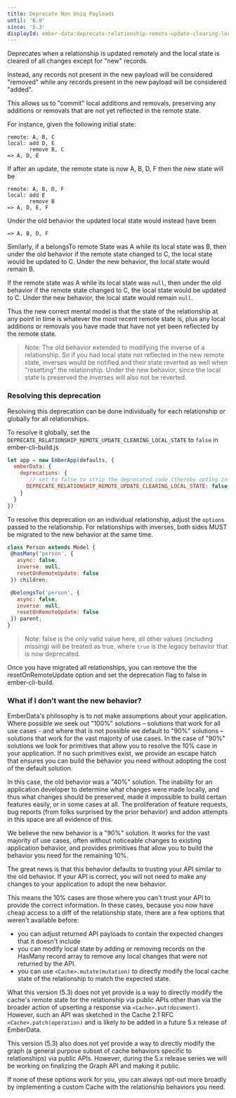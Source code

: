 ```yaml
---
title: Deprecate Non Uniq Payloads
until: '6.0'
since: '5.3'
displayId: ember-data:deprecate-relationship-remote-update-clearing-local-state
---
```


Deprecates when a relationship is updated remotely and the local state is cleared of all changes except for "new" records.

Instead, any records not present in the new payload will be considered "removed" while any records present in the new payload will be considered "added".

This allows us to "commit" local additions and removals, preserving any additions or removals that are not yet reflected in the remote state.

For instance, given the following initial state:

```plaintext
remote: A, B, C
local: add D, E
       remove B, C
=> A, D, E
```

If after an update, the remote state is now A, B, D, F then the new state will be

```plaintext
remote: A, B, D, F
local: add E
       remove B
=> A, D, E, F
```

Under the old behavior the updated local state would instead have been

```plaintext
=> A, B, D, F
```

Similarly, if a belongsTo remote State was A while its local state was B, then under the old behavior if the remote state changed to C, the local state would be updated to C. Under the new behavior, the local state would remain B.

If the remote state was A while its local state was `null`, then under the old behavior if the remote state changed to C, the local state would be updated to C.  Under the new behavior, the local state would remain `null`.

Thus the new correct mental model is that the state of the relationship at any point in time is whatever the most recent remote state is, plus any local additions or removals you have made that have not yet been reflected by the remote state.

> Note: The old behavior extended to modifying the inverse of a relationship. So if you had local state not reflected in the new remote state, inverses would be notified and their state reverted as well when "resetting" the relationship.  Under the new behavior, since the local state is preserved the inverses will also not be reverted.

### Resolving this deprecation

Resolving this deprecation can be done individually for each relationship or globally for all relationships.

To resolve it globally, set the `DEPRECATE_RELATIONSHIP_REMOTE_UPDATE_CLEARING_LOCAL_STATE` to `false` in ember-cli-build.js

```js
let app = new EmberApp(defaults, {
  emberData: {
    deprecations: {
       // set to false to strip the deprecated code (thereby opting into the new behavior)
      DEPRECATE_RELATIONSHIP_REMOTE_UPDATE_CLEARING_LOCAL_STATE: false
    }
  }
})
```

To resolve this deprecation on an individual relationship, adjust the `options` passed to the relationship. For relationships with inverses, both sides MUST be migrated to the new behavior at the same time.

```js
class Person extends Model {
 @hasMany('person', {
   async: false,
   inverse: null,
   resetOnRemoteUpdate: false
 }) children;

 @belongsTo('person', {
   async: false,
   inverse: null,
   resetOnRemoteUpdate: false
 }) parent;
}
```

> Note: false is the only valid value here, all other values (including missing) will be treated as true, where `true` is the legacy behavior that is now deprecated.

Once you have migrated all relationships, you can remove the the resetOnRemoteUpdate option and set the deprecation flag to false in ember-cli-build.

### What if I don't want the new behavior?

EmberData's philosophy is to not make assumptions about your application. Where possible we seek out "100%" solutions – solutions that work for all use cases - and where that is not possible we default to "90%" solutions – solutions that work for the vast majority of use cases. In the case of "90%" solutions we look for primitives that allow you to resolve the 10% case in your application. If no such primitives exist, we provide an escape hatch that ensures you can build the behavior you need without adopting the cost of the default solution.

In this case, the old behavior was a "40%" solution. The inability for an application developer to determine what changes were made locally, and thus what changes should be preserved, made it impossible to build certain features easily, or in some cases at all. The proliferation of feature requests, bug reports (from folks surprised by the prior behavior) and addon attempts in this space are all evidence of this.

We believe the new behavior is a "90%" solution. It works for the vast majority of use cases, often without noticeable changes to existing application behavior, and provides primitives that allow you to build the behavior you need for the remaining 10%.

The great news is that this behavior defaults to trusting your API similar to the old behavior.  If your API is correct, you will not need to make any changes to your application to adopt the new behavior.

This means the 10% cases are those where you can't trust your API to provide the correct information. In these cases, because you now have cheap access to a diff of the relationship state, there are a few options that weren't available before:

- you can adjust returned API payloads to contain the expected changes that it doesn't include
- you can modify local state by adding or removing records on the HasMany record array to remove any local changes that were not returned by the API.
- you can use `<Cache>.mutate(mutation)` to directly modify the local cache state of the relationship to match the expected state.

What this version (5.3) does not yet provide is a way to directly modify the cache's remote state for the relationship via public APIs other than via the broader action of upserting a response via `<Cache>.put(document)`. However, such an API was sketched in the Cache 2.1 RFC `<Cache>.patch(operation)` and is likely to be added in a future 5.x release of EmberData.

This version (5.3) also does not yet provide a way to directly modify the graph (a general purpose subset of cache behaviors specific to relationships) via public APIs. However, during the 5.x release series we will be working on finalizing the Graph API and making it public.

If none of these options work for you, you can always opt-out more broadly by implementing a custom Cache with the relationship behaviors you need.
